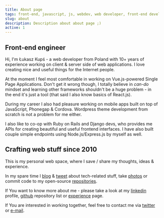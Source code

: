 ```yaml
---
title: About page
tags: front-end, javascript, js, webdev, web developer, front-end developer, web development
slug: about
description: Description about about page ;)
active: 1
---
```


## Front-end engineer

Hi, I'm Łukasz Kupś - a web developer from Poland with 10+ years of experience working on client & server side of web applications.
I love creating nice and useful things for the Internet people.

At the moment I feel most comfortable in working on Vue.js-powered Single Page Applications. Don't get it wrong though, I totally believe in *can-do* mindset and learning other frameworks shouldn't be a huge problem - in the end it's just a tool (that said I also know basics of React.js).

During my career I also had pleasure working on mobile apps built on top of JavaScript, Phonegap & Cordova. Wordpress theme development from scratch is not a problem for me either.

I also like to co-op with Ruby on Rails and Django devs, who provides me APIs for creating beautiful and useful frontend interfaces. I have also built couple simple endpoints using Node.js/Express.js by myself as well.

## Crafting web stuff since 2010

This is my personal web space, where I save / share my thoughts, ideas & experience.

In my spare time I [blog](/notes/) & [tweet](https://twitter/lukaszkups) about tech-related stuff, take [photos](https://instagram.com/lukasz_kups) or commit code to my open-source [repositories](https://github.com/lukaszkups).

If You want to know more about me - please take a look at my [linkedin](https://www.linkedin.com/in/lukaszkups/) profile, [github](https://github.com/lukaszkups) repository list or [experience](/experience/) page.

If You are interested in working together, feel free to contact me via [twitter](https://twitter.com/lukaszkups) or [e-mail](mailto:letstalk@lukaszkups.net).
